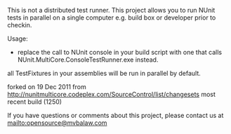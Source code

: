 This is not a distributed test runner.  This project allows you to run NUnit tests in parallel on a single computer e.g. build box or developer prior to checkin.

Usage:

- replace the call to NUnit console in your build script with one that calls NUnit.MultiCore.ConsoleTestRunner.exe instead.

all TestFixtures in your assemblies will be run in parallel by default.

forked on 19 Dec 2011 from http://nunitmulticore.codeplex.com/SourceControl/list/changesets most recent build (1250)

If you have questions or comments about this project, please contact us at <mailto:opensource@mvbalaw.com>
